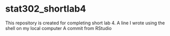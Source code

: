 # stat302_shortlab4
This repository is created for completing short lab 4.
A line I wrote using the shell on my local computer
A commit from RStudio
